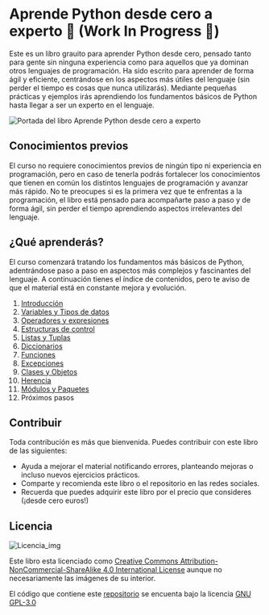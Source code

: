 # Aprende Python desde cero a experto :rocket: (Work In Progress :construction:)
Este es un libro grauito para aprender Python desde cero, pensado tanto para gente sin ninguna experiencia como para aquellos que ya dominan otros lenguajes de programación. Ha sido escrito para aprender de forma ágil y eficiente, centrándose en los aspectos más útiles del lenguaje (sin perder el tiempo es cosas que nunca utilizarás). Mediante pequeñas prácticas y ejemplos irás aprendiendo los fundamentos básicos de Python  hasta llegar a ser un experto en el lenguaje.

![Portada del libro Aprende Python desde cero a experto](https://raw.githubusercontent.com/jvadillo/aprende-python-desde-cero-a-experto/master/manuscript/rsz2_aprende_python.png)

## Conocimientos previos
El curso no requiere conocimientos previos de ningún tipo ni experiencia en programación, pero en caso de tenerla podrás fortalecer los conocimientos que tienen en común los distintos lenguajes de programación y avanzar más rápido. No te preocupes si es la primera vez que te enfrentas a la programación, el libro está pensado para acompañarte paso a paso y de forma ágil, sin perder el tiempo aprendiendo aspectos irrelevantes del lenguaje.

## ¿Qué aprenderás?
El curso comenzará tratando los fundamentos más básicos de Python, adentrándose paso a paso en aspectos más complejos y fascinantes del lenguaje. A continuación tienes el índice de contenidos, pero te aviso de que el material está en constante mejora y evolución.

 1. [Introducción](https://github.com/jvadillo/aprende-python-desde-cero-a-experto/blob/master/01-Introduccion.md) 
 2. [Variables y Tipos de datos](https://github.com/jvadillo/aprende-python-desde-cero-a-experto/blob/master/02-Tipos-de-datos-y-Variables.md) 
 3. [Operadores y expresiones](https://github.com/jvadillo/aprende-python-desde-cero-a-experto/blob/master/03-Operadores-y-expresiones.md)
 4. [Estructuras de control](https://github.com/jvadillo/aprende-python-desde-cero-a-experto/blob/master/04-Estructuras-de-control.md)
 5. [Listas y Tuplas](https://github.com/jvadillo/aprende-python-desde-cero-a-experto/blob/master/05-Listas-y-Tuplas.md)
 6. [Diccionarios](https://github.com/jvadillo/aprende-python-desde-cero-a-experto/blob/master/06-Diccionarios.md)
 7. [Funciones](https://github.com/jvadillo/aprende-python-desde-cero-a-experto/blob/master/07-Funciones.md)
 8. [Excepciones](https://github.com/jvadillo/aprende-python-desde-cero-a-experto/blob/master/08-Excepciones.md)
 9. [Clases y Objetos](https://github.com/jvadillo/aprende-python-desde-cero-a-experto/blob/master/09-Clases-y-Objetos.md)
 10. [Herencia](https://github.com/jvadillo/aprende-python-desde-cero-a-experto/blob/master/10-Herencia.md)
 11. [Módulos y Paquetes](https://github.com/jvadillo/aprende-python-desde-cero-a-experto/blob/master/11-Modulos-y-Paquetes.md)
 12. Próximos pasos

## Contribuir
Toda contribución es más que bienvenida. Puedes contribuir con este libro de las siguientes:
- Ayuda a mejorar el material notificando errores, planteando mejoras o incluso nuevos ejercicios prácticos.
- Comparte y recomienda este libro o el repositorio en las redes sociales.
- Recuerda que puedes adquirir este libro por el precio que consideres (¡desde cero euros!)

## Licencia

![Licencia_img](http://mirrors.creativecommons.org/presskit/buttons/80x15/png/by-nc-sa.png)

Este libro esta licenciado como [Creative Commons Attribution-NonCommercial-ShareAlike 4.0 International License](https://creativecommons.org/licenses/by-nc-sa/4.0/deed.es_ES) aunque no necesariamente las imágenes de su interior.

El código que contiene este [repositorio](https://github.com/jvadillo/aprende-python-desde-cero-a-experto/) se encuenta bajo la licencia [GNU GPL-3.0](https://github.com/jvadillo/aprende-python-desde-cero-a-experto/blob/master/LICENSE)
